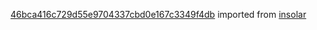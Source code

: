 [46bca416c729d55e9704337cbd0e167c3349f4db](https://github.com/insolar/insolar/commit/46bca416c729d55e9704337cbd0e167c3349f4db) imported from [insolar](https://github.com/insolar/insolar)
